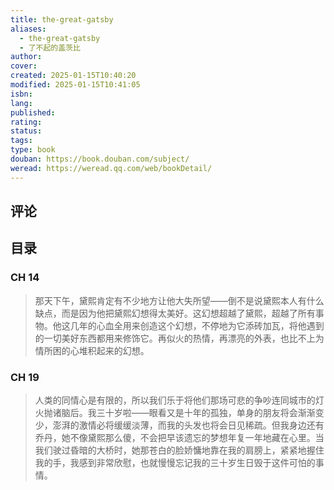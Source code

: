 ```yaml
---
title: the-great-gatsby
aliases:
  - the-great-gatsby
  - 了不起的盖茨比
author: 
cover: 
created: 2025-01-15T10:40:20
modified: 2025-01-15T10:41:05
isbn: 
lang: 
published: 
rating: 
status: 
tags: 
type: book
douban: https://book.douban.com/subject/
weread: https://weread.qq.com/web/bookDetail/
---
```


## 评论

## 目录

### CH 14

> 那天下午，黛熙肯定有不少地方让他大失所望——倒不是说黛熙本人有什么缺点，而是因为他把黛熙幻想得太美好。这幻想超越了黛熙，超越了所有事物。他这几年的心血全用来创造这个幻想，不停地为它添砖加瓦，将他遇到的一切美好东西都用来修饰它。再似火的热情，再漂亮的外表，也比不上为情所困的心堆积起来的幻想。

### CH 19

> 人类的同情心是有限的，所以我们乐于将他们那场可悲的争吵连同城市的灯火抛诸脑后。我三十岁啦——眼看又是十年的孤独，单身的朋友将会渐渐变少，澎湃的激情必将缓缓淡薄，而我的头发也将会日见稀疏。但我身边还有乔丹，她不像黛熙那么傻，不会把早该遗忘的梦想年复一年地藏在心里。当我们驶过昏暗的大桥时，她那苍白的脸娇慵地靠在我的肩膀上，紧紧地握住我的手，我感到非常欣慰，也就慢慢忘记我的三十岁生日毁于这件可怕的事情。
